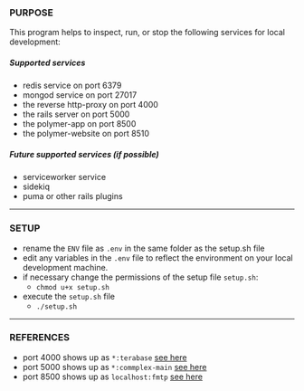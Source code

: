 ### PURPOSE

This program helps to inspect, run, or stop the following services
for local development:

##### Supported services
* redis service on port 6379
* mongod service on port 27017
* the reverse http-proxy on port 4000
* the rails server on port 5000
* the polymer-app on port 8500
* the polymer-website on port 8510

##### Future supported services (if possible)
* serviceworker service
* sidekiq
* puma or other rails plugins


---
### SETUP
* rename the `ENV` file as `.env` in the same folder as the setup.sh file
* edit any variables in the `.env` file to reflect the environment on your local development machine.
* if necessary change the permissions of the setup file `setup.sh`:
  + `chmod u+x setup.sh`
* execute the `setup.sh` file
  + `./setup.sh`


---
### REFERENCES
* port 4000 shows up as `*:terabase` [see here](https://www.iana.org/assignments/service-names-port-numbers/service-names-port-numbers.xhtml?&page=76)
* port 5000 shows up as `*:commplex-main` [see here](https://www.iana.org/assignments/service-names-port-numbers/service-names-port-numbers.xhtml?&page=87)
* port 8500 shows up as `localhost:fmtp` [see here](https://www.iana.org/assignments/service-names-port-numbers/service-names-port-numbers.xhtml?&page=111)


